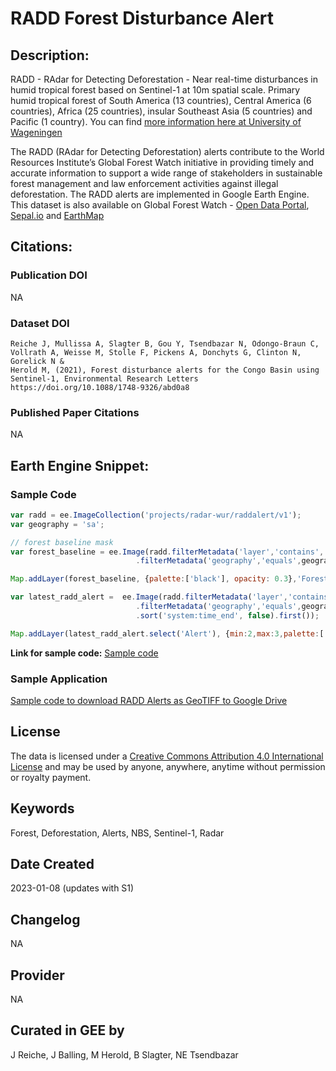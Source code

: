 
# RADD Forest Disturbance Alert

## Description:

RADD - RAdar for Detecting Deforestation - Near real-time disturbances in humid tropical forest based on Sentinel-1 at 10m spatial scale. Primary humid tropical forest of South America (13 countries), Central America (6 countries), Africa (25 countries), insular Southeast Asia (5 countries) and Pacific (1 country). You can find [more information here at University of Wageningen](https://www.wur.nl/en/research-results/chair-groups/environmental-sciences/laboratory-of-geo-information-science-and-remote-sensing/research/sensing-measuring/radd-forest-disturbance-alert.htm)

The RADD (RAdar for Detecting Deforestation) alerts contribute to the World Resources Institute’s Global Forest Watch initiative in providing timely and accurate information to support a wide range of stakeholders in sustainable forest management and law enforcement activities against illegal deforestation. The RADD alerts are implemented in Google Earth Engine. This dataset is also available on Global Forest Watch - [Open Data Portal](https://data.globalforestwatch.org/datasets/gfw::deforestation-alerts-radd/about), [Sepal.io](https://sepal.io/) and [EarthMap](https://earthmap.org/)

## Citations:

### Publication DOI

NA

### Dataset DOI

```
Reiche J, Mullissa A, Slagter B, Gou Y, Tsendbazar N, Odongo-Braun C, Vollrath A, Weisse M, Stolle F, Pickens A, Donchyts G, Clinton N, Gorelick N &
Herold M, (2021), Forest disturbance alerts for the Congo Basin using Sentinel-1, Environmental Research Letters
https://doi.org/10.1088/1748-9326/abd0a8
```

### Published Paper Citations

NA

## Earth Engine Snippet:

### Sample Code

```js
var radd = ee.ImageCollection('projects/radar-wur/raddalert/v1');
var geography = 'sa';

// forest baseline mask
var forest_baseline = ee.Image(radd.filterMetadata('layer','contains','forest_baseline')
                            .filterMetadata('geography','equals',geography).first())

Map.addLayer(forest_baseline, {palette:['black'], opacity: 0.3},'Forest baseline')

var latest_radd_alert =  ee.Image(radd.filterMetadata('layer','contains','alert')
                            .filterMetadata('geography','equals',geography)
                            .sort('system:time_end', false).first());

Map.addLayer(latest_radd_alert.select('Alert'), {min:2,max:3,palette:['blue','coral']}, 'RADD alert')
```

**Link for sample code:** [Sample code]( https://code.earthengine.google.com/?scriptPath=users/sat-io/awesome-gee-catalog-examples:global-events-layers/RADD-FOREST-ALERT
)

### Sample Application

[Sample code to download RADD Alerts as GeoTIFF to Google Drive](https://code.earthengine.google.com/6be36b448b13aeed914b4aff7d1510dd)

## License

The data is licensed under a [Creative Commons Attribution 4.0 International License](https://creativecommons.org/licenses/by/4.0/) and may be used by anyone, anywhere, anytime without permission or royalty payment.

## Keywords

Forest, Deforestation, Alerts, NBS, Sentinel-1, Radar

## Date Created

2023-01-08 (updates with S1)

## Changelog

NA

## Provider

NA

## Curated in GEE by
J Reiche, J Balling, M Herold, B Slagter, NE Tsendbazar